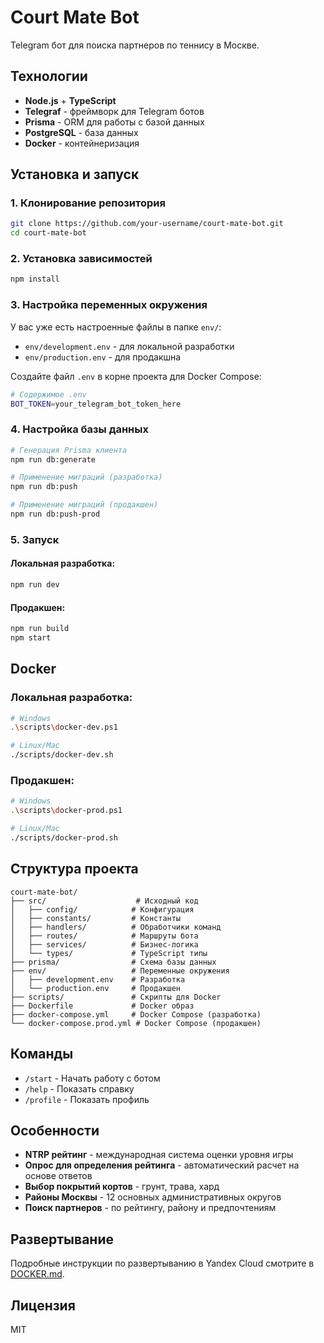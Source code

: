 # Court Mate Bot

Telegram бот для поиска партнеров по теннису в Москве.

## Технологии

-   **Node.js** + **TypeScript**
-   **Telegraf** - фреймворк для Telegram ботов
-   **Prisma** - ORM для работы с базой данных
-   **PostgreSQL** - база данных
-   **Docker** - контейнеризация

## Установка и запуск

### 1. Клонирование репозитория

```bash
git clone https://github.com/your-username/court-mate-bot.git
cd court-mate-bot
```

### 2. Установка зависимостей

```bash
npm install
```

### 3. Настройка переменных окружения

У вас уже есть настроенные файлы в папке `env/`:

-   `env/development.env` - для локальной разработки
-   `env/production.env` - для продакшна

Создайте файл `.env` в корне проекта для Docker Compose:

```bash
# Содержимое .env
BOT_TOKEN=your_telegram_bot_token_here
```

### 4. Настройка базы данных

```bash
# Генерация Prisma клиента
npm run db:generate

# Применение миграций (разработка)
npm run db:push

# Применение миграций (продакшен)
npm run db:push-prod
```

### 5. Запуск

#### Локальная разработка:

```bash
npm run dev
```

#### Продакшен:

```bash
npm run build
npm start
```

## Docker

### Локальная разработка:

```bash
# Windows
.\scripts\docker-dev.ps1

# Linux/Mac
./scripts/docker-dev.sh
```

### Продакшен:

```bash
# Windows
.\scripts\docker-prod.ps1

# Linux/Mac
./scripts/docker-prod.sh
```

## Структура проекта

```
court-mate-bot/
├── src/                    # Исходный код
│   ├── config/            # Конфигурация
│   ├── constants/         # Константы
│   ├── handlers/          # Обработчики команд
│   ├── routes/            # Маршруты бота
│   ├── services/          # Бизнес-логика
│   └── types/             # TypeScript типы
├── prisma/                # Схема базы данных
├── env/                   # Переменные окружения
│   ├── development.env    # Разработка
│   └── production.env     # Продакшен
├── scripts/               # Скрипты для Docker
├── Dockerfile             # Docker образ
├── docker-compose.yml     # Docker Compose (разработка)
└── docker-compose.prod.yml # Docker Compose (продакшен)
```

## Команды

-   `/start` - Начать работу с ботом
-   `/help` - Показать справку
-   `/profile` - Показать профиль

## Особенности

-   **NTRP рейтинг** - международная система оценки уровня игры
-   **Опрос для определения рейтинга** - автоматический расчет на основе ответов
-   **Выбор покрытий кортов** - грунт, трава, хард
-   **Районы Москвы** - 12 основных административных округов
-   **Поиск партнеров** - по рейтингу, району и предпочтениям

## Развертывание

Подробные инструкции по развертыванию в Yandex Cloud смотрите в [DOCKER.md](DOCKER.md).

## Лицензия

MIT
